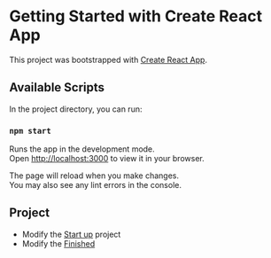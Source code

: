 # Getting Started with Create React App

This project was bootstrapped with [Create React App](https://github.com/facebook/create-react-app).

## Available Scripts

In the project directory, you can run:

### `npm start`

Runs the app in the development mode.\
Open [http://localhost:3000](http://localhost:3000) to view it in your browser.

The page will reload when you make changes.\
You may also see any lint errors in the console.

## Project
- Modify the [Start up](https://scrimba.com/learn/learnreact/navbar-styling-co6b241c280719be40956bba1) project
- Modify the [Finished](https://scrimba.com/scrim/co884451eadd13a1d506ba80d)